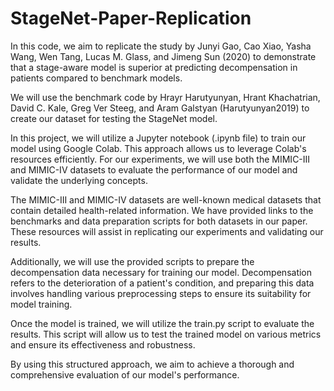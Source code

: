 # StageNet-Paper-Replication

In this code, we aim to replicate the study by Junyi Gao, Cao Xiao, Yasha Wang, Wen Tang, Lucas M. Glass, and Jimeng Sun (2020) to demonstrate that a stage-aware model is superior at predicting decompensation in patients compared to benchmark models.

We will use the benchmark code by Hrayr Harutyunyan, Hrant Khachatrian, David C. Kale, Greg Ver Steeg, and Aram Galstyan (Harutyunyan2019) to create our dataset for testing the StageNet model.

In this project, we will utilize a Jupyter notebook (.ipynb file) to train our model using Google Colab. This approach allows us to leverage Colab's resources efficiently. For our experiments, we will use both the MIMIC-III and MIMIC-IV datasets to evaluate the performance of our model and validate the underlying concepts.

The MIMIC-III and MIMIC-IV datasets are well-known medical datasets that contain detailed health-related information. We have provided links to the benchmarks and data preparation scripts for both datasets in our paper. These resources will assist in replicating our experiments and validating our results.

Additionally, we will use the provided scripts to prepare the decompensation data necessary for training our model. Decompensation refers to the deterioration of a patient's condition, and preparing this data involves handling various preprocessing steps to ensure its suitability for model training.

Once the model is trained, we will utilize the train.py script to evaluate the results. This script will allow us to test the trained model on various metrics and ensure its effectiveness and robustness.

By using this structured approach, we aim to achieve a thorough and comprehensive evaluation of our model's performance.
